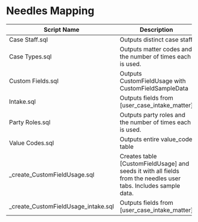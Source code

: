 # Needles Mapping

| Script Name | Description | Dependencies |
|-------------|-------------|-------------|
| Case Staff.sql | Outputs distinct case staff | [None] |
| Case Types.sql | Outputs matter codes and the number of times each is used. | [None] |
| Custom Fields.sql | Outputs CustomFieldUsage with CustomFieldSampleData | [None] |
| Intake.sql | Outputs fields from [user_case_intake_matter] | [None] |
| Party Roles.sql | Outputs party roles and the number of times each is used. | [None] |
| Value Codes.sql | Outputs entire value_code table | [None] |
| _create_CustomFieldUsage.sql | Creates table [CustomFieldUsage] and seeds it with all fields from the needles user tabs. Includes sample data. | [None] |
| _create_CustomFieldUsage_intake.sql | Outputs fields from [user_case_intake_matter] | [None] |
